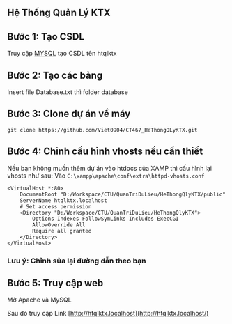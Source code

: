 ## Hệ Thống Quản Lý KTX

## Bước 1: Tạo CSDL
Truy cập <a href="http://localhost/phpmyadmin/">MYSQL</a> tạo CSDL tên htqlktx

## Bước 2: Tạo các bảng
Insert file Database.txt thì folder database

## Bước 3: Clone dự án về máy
`git clone https://github.com/Viet0904/CT467_HeThongQLyKTX.git`

## Bước 4: Chỉnh cấu hình vhosts nếu cần thiết
Nếu bạn không muốn thêm dự án vào htdocs của XAMP thì cấu hình lại vhosts như sau:
Vào `C:\xampp\apache\conf\extra\httpd-vhosts.conf`
```
<VirtualHost *:80>
    DocumentRoot "D:/Workspace/CTU/QuanTriDuLieu/HeThongQlyKTX/public"
    ServerName htqlktx.localhost
    # Set access permission
    <Directory "D:/Workspace/CTU/QuanTriDuLieu/HeThongQlyKTX">
        Options Indexes FollowSymLinks Includes ExecCGI
        AllowOverride All
        Require all granted
    </Directory>
</VirtualHost>
```

### Lưu ý: Chỉnh sửa lại đường dẫn theo bạn 


## Bước 5: Truy cập web
Mở Apache và MySQL

Sau đó truy cập Link [http://htqlktx.localhost](http://htqlktx.localhost/)

